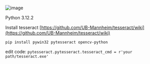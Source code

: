 ![image](https://github.com/forxxin/Arknights_recruitment_tag/assets/165651451/7dee7417-07bf-432d-9308-e463cc8381db)

Python 3.12.2

Install tesseract [https://github.com/UB-Mannheim/tesseract/wiki](https://github.com/UB-Mannheim/tesseract/wiki)

```pip install pywin32 pytesseract opencv-python```

edit code:   ```pytesseract.pytesseract.tesseract_cmd = r'your path/tesseract.exe'```


